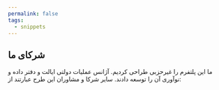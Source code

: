 ```yaml
---
permalink: false
tags:
  - snippets
---
```


## شرکای ما

ما این پلتفرم را غیرحزبی طراحی کردیم. آژانس عملیات دولتی ایالت و دفتر داده و نوآوری آن را توسعه دادند. سایر شرکا و مشاوران این طرح عبارتند از:
